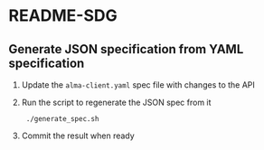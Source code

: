# README-SDG

## Generate JSON specification from YAML specification

1. Update the `alma-client.yaml` spec file with changes to the API
1. Run the script to regenerate the JSON spec from it

        ./generate_spec.sh

1. Commit the result when ready

